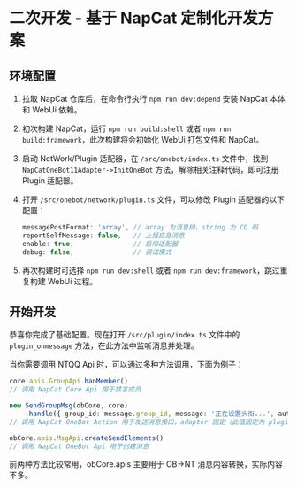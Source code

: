 # 二次开发 - 基于 NapCat 定制化开发方案

## 环境配置

1. 拉取 NapCat 仓库后，在命令行执行 `npm run dev:depend` 安装 NapCat 本体和 WebUi 依赖。
2. 初次构建 NapCat，运行 `npm run build:shell` 或者 `npm run build:framework`，此次构建将会初始化 WebUi 打包文件和 NapCat。
3. 启动 NetWork/Plugin 适配器，在 `/src/onebot/index.ts` 文件中，找到 `NapCatOneBot11Adapter->InitOneBot` 方法，解除相关注释代码，即可注册 Plugin 适配器。
4. 打开 `/src/onebot/network/plugin.ts` 文件，可以修改 Plugin 适配器的以下配置：

    ```typescript
    messagePostFormat: 'array', // array 为消息段，string 为 CQ 码
    reportSelfMessage: false,   // 上报自身消息
    enable: true,               // 启用适配器
    debug: false,               // 调试模式
    ```

5. 再次构建时可选择 `npm run dev:shell` 或者 `npm run dev:framework`，跳过重复构建 WebUi 过程。

## 开始开发

恭喜你完成了基础配置。现在打开 `/src/plugin/index.ts` 文件中的 `plugin_onmessage` 方法，在此方法中监听消息并处理。

当你需要调用 NTQQ Api 时，可以通过多种方法调用，下面为例子：

```typescript
core.apis.GroupApi.banMember()
// 调用 NapCat Core Api 用于禁言成员

new SendGroupMsg(obCore, core)
    .handle({ group_id: message.group_id, message: '正在设置头衔...', auto_escape: false }, adapter);
// 调用 NapCat OneBot Action 用于发送消息接口，adapter 固定（此值固定为 plugin 用于标记适配器）

obCore.apis.MsgApi.createSendElements()
// 调用 NapCat OneBot Api 用于创建消息
```

前两种方法比较常用，obCore.apis 主要用于 OB->NT 消息内容转换，实际内容不多。 